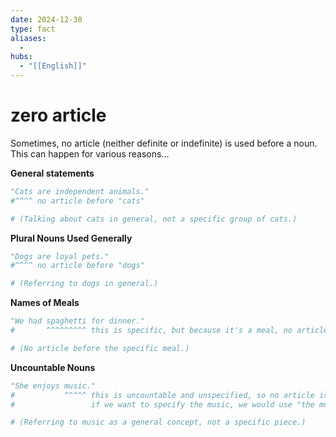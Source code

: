 ```yaml
---
date: 2024-12-30
type: fact
aliases:
  -
hubs:
  - "[[English]]"
---
```


# zero article

Sometimes, no article (neither definite or indefinite) is used before a noun. This can happen for various reasons...

**General statements**

```py
"Cats are independent animals." 
#^^^^ no article before "cats"

# (Talking about cats in general, not a specific group of cats.)

```


**Plural Nouns Used Generally**

```py
"Dogs are loyal pets."
#^^^^ no article before "dogs"

# (Referring to dogs in general.)

```


**Names of Meals**

```py
"We had spaghetti for dinner."
#       ^^^^^^^^^ this is specific, but because it's a meal, no article is used

# (No article before the specific meal.)
```


**Uncountable Nouns**

```py
"She enjoys music."
#           ^^^^^ this is uncountable and unspecified, so no article is used
#                 if we want to specify the music, we would use "the music" instead

# (Referring to music as a general concept, not a specific piece.)

```
